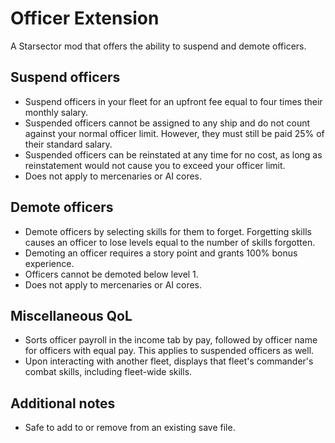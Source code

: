 # Officer Extension

A Starsector mod that offers the ability to suspend and demote officers.

## Suspend officers

- Suspend officers in your fleet for an upfront fee equal to four times their monthly salary.
- Suspended officers cannot be assigned to any ship and do not count against your normal officer limit. However, they must still be paid 25% of their standard salary.
- Suspended officers can be reinstated at any time for no cost, as long as reinstatement would not cause you to exceed your officer limit.
- Does not apply to mercenaries or AI cores.

## Demote officers

- Demote officers by selecting skills for them to forget. Forgetting skills causes an officer to lose levels equal to the number of skills forgotten.
- Demoting an officer requires a story point and grants 100% bonus experience.
- Officers cannot be demoted below level 1. 
- Does not apply to mercenaries or AI cores.

## Miscellaneous QoL

- Sorts officer payroll in the income tab by pay, followed by officer name for officers with equal pay. This applies to suspended officers as well.
- Upon interacting with another fleet, displays that fleet's commander's combat skills, including fleet-wide skills.

## Additional notes

- Safe to add to or remove from an existing save file.